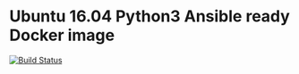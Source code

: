 # Ubuntu 16.04 Python3 Ansible ready Docker image

[![Build Status](https://travis-ci.org/ansible-docker-images/ubuntu1604.svg?branch=master)](https://travis-ci.org/ansible-docker-images/ubuntu1604)
